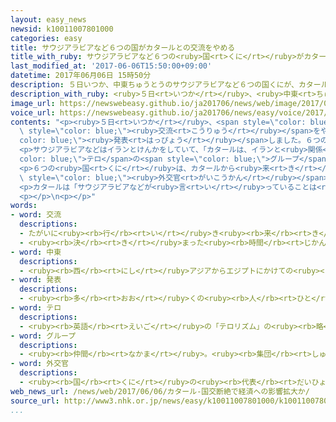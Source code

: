 ```yaml
---
layout: easy_news
newsid: k10011007801000
categories: easy
title: サウジアラビアなど６つの国がカタールとの交流をやめる
title_with_ruby: サウジアラビアなど６つの<ruby>国<rt>くに</rt></ruby>がカタールとの<ruby>交流<rt>こうりゅう</rt></ruby>をやめる
last_modified_at: '2017-06-06T15:50:00+09:00'
datetime: 2017年06月06日 15時50分
description: ５日いつか、中東ちゅうとうのサウジアラビアなど６つの国くにが、カタールとの国くにの交流こうりゅうをやめると発表はっぴょうしました。
description_with_ruby: <ruby>５日<rt>いつか</rt></ruby>、<ruby>中東<rt>ちゅうとう</rt></ruby>のサウジアラビアなど６つの<ruby>国<rt>くに</rt></ruby>が、カタールとの<ruby>国<rt>くに</rt></ruby>の<ruby>交流<rt>こうりゅう</rt></ruby>をやめると<ruby>発表<rt>はっぴょう</rt></ruby>しました。
image_url: https://newswebeasy.github.io/ja201706/news/web/image/2017/06/06/k10011007801000.jpg
voice_url: https://newswebeasy.github.io/ja201706/news/easy/voice/2017/06/06/k10011007801000.mp3
contents: "<p><ruby>５日<rt>いつか</rt></ruby>、<span style=\"color: blue;\"><ruby>中東<rt>ちゅうとう</rt></ruby></span>のサウジアラビアなど６つの<ruby>国<rt>くに</rt></ruby>が、カタールとの<ruby>国<rt>くに</rt></ruby>の<span\
  \ style=\"color: blue;\"><ruby>交流<rt>こうりゅう</rt></ruby></span>をやめると<span style=\"\
  color: blue;\"><ruby>発表<rt>はっぴょう</rt></ruby></span>しました。６つの<ruby>国<rt>くに</rt></ruby>は、サウジアラビア、ＵＡＥ（アラブ<ruby>首長国連邦<rt>しゅちょうこくれんぽう</rt></ruby>）、バーレーン、イエメン、エジプト、モルディブです。</p>\n\
  <p>サウジアラビアなどはイランとけんかをしていて、「カタールは、イランと<ruby>関係<rt>かんけい</rt></ruby>がある<span style=\"\
  color: blue;\">テロ</span>の<span style=\"color: blue;\">グループ</span>などを<ruby>手伝<rt>てつだ</rt></ruby>っている」と<ruby>言<rt>い</rt></ruby>っています。</p>\n\
  <p>６つの<ruby>国<rt>くに</rt></ruby>は、カタールから<ruby>来<rt>き</rt></ruby>た<ruby>人<rt>ひと</rt></ruby>や<span\
  \ style=\"color: blue;\"><ruby>外交官<rt>がいこうかん</rt></ruby></span>は<ruby>国<rt>くに</rt></ruby>から<ruby>出<rt>で</rt></ruby>るように<ruby>言<rt>い</rt></ruby>いました。サウジアラビアなどとカタールの<ruby>間<rt>あいだ</rt></ruby>では<ruby>飛行機<rt>ひこうき</rt></ruby>も<ruby>飛<rt>と</rt></ruby>ばなくなりました。</p>\n\
  <p>カタールは「サウジアラビアなどが<ruby>言<rt>い</rt></ruby>っていることは<ruby>正<rt>ただ</rt></ruby>しくない」と<ruby>言<rt>い</rt></ruby>って、<ruby>怒<rt>おこ</rt></ruby>っています。</p>\n\
  <p></p>\n<p></p>"
words:
- word: 交流
  descriptions:
  - たがいに<ruby><rb>行</rb><rt>い</rt></ruby>き<ruby><rb>来</rb><rt>き</rt></ruby>すること。<ruby><rb>交</rb><rt>ま</rt></ruby>じり<ruby><rb>合</rb><rt>あ</rt></ruby>うこと。
  - <ruby><rb>決</rb><rt>き</rt></ruby>まった<ruby><rb>時間</rb><rt>じかん</rt></ruby>ごとに、<ruby><rb>流</rb><rt>なが</rt></ruby>れの<ruby><rb>方向</rb><rt>ほうこう</rt></ruby>が<ruby><rb>逆</rb><rt>ぎゃく</rt></ruby>になる<ruby><rb>電流</rb><rt>でんりゅう</rt></ruby>。
- word: 中東
  descriptions:
  - <ruby><rb>西</rb><rt>にし</rt></ruby>アジアからエジプトにかけての<ruby><rb>地域</rb><rt>ちいき</rt></ruby>。イラン・イラク・アフガニスタン・トルコなどの<ruby><rb>国々</rb><rt>くにぐに</rt></ruby>。<ruby><rb>中近東</rb><rt>ちゅうきんとう</rt></ruby>。
- word: 発表
  descriptions:
  - <ruby><rb>多</rb><rt>おお</rt></ruby>くの<ruby><rb>人</rb><rt>ひと</rt></ruby>に<ruby><rb>広</rb><rt>ひろ</rt></ruby>く<ruby><rb>知</rb><rt>し</rt></ruby>らせること。
- word: テロ
  descriptions:
  - <ruby><rb>英語</rb><rt>えいご</rt></ruby>の「テロリズム」の<ruby><rb>略</rb><rt>りゃく</rt></ruby>。<ruby><rb>政治的</rb><rt>せいじてき</rt></ruby>な<ruby><rb>目的</rb><rt>もくてき</rt></ruby>を<ruby><rb>成</rb><rt>な</rt></ruby>しとげるためには、<ruby><rb>人</rb><rt>ひと</rt></ruby>の<ruby><rb>命</rb><rt>いのち</rt></ruby>をうばうような<ruby><rb>暴力</rb><rt>ぼうりょく</rt></ruby>を<ruby><rb>使</rb><rt>つか</rt></ruby>ってもよいとする<ruby><rb>考</rb><rt>かんが</rt></ruby>え。また、そのような<ruby><rb>考</rb><rt>かんが</rt></ruby>えで<ruby><rb>起</rb><rt>お</rt></ruby>こす<ruby><rb>事件</rb><rt>じけん</rt></ruby>。
- word: グループ
  descriptions:
  - <ruby><rb>仲間</rb><rt>なかま</rt></ruby>。<ruby><rb>集団</rb><rt>しゅうだん</rt></ruby>。
- word: 外交官
  descriptions:
  - <ruby><rb>国</rb><rt>くに</rt></ruby>の<ruby><rb>代表</rb><rt>だいひょう</rt></ruby>として<ruby><rb>外国</rb><rt>がいこく</rt></ruby>にいて、その<ruby><rb>国</rb><rt>くに</rt></ruby>と<ruby><rb>外交</rb><rt>がいこう</rt></ruby>の<ruby><rb>仕事</rb><rt>しごと</rt></ruby>をする<ruby><rb>役人</rb><rt>やくにん</rt></ruby>。<ruby><rb>大使</rb><rt>たいし</rt></ruby>・<ruby><rb>公使</rb><rt>こうし</rt></ruby>などがある。
web_news_url: /news/web/2017/06/06/カタール-国交断絶で経済への影響拡大か/
source_url: http://www3.nhk.or.jp/news/easy/k10011007801000/k10011007801000.html
...
```

